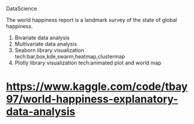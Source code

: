 DataScience

The world happiness report is a landmark survey of the state of global happiness.

1) Bivariate data analysis
2) Multivariate data analysis
3) Seaborn library visualization tech:bar,box,kde,swarm,heatmap,clustermap
4) Plotly library visualization tech:animated plot and world map

# https://www.kaggle.com/code/tbay97/world-happiness-explanatory-data-analysis

